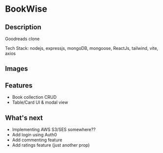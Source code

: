 # BookWise

## Description

Goodreads clone

Tech Stack: nodejs, expressjs, mongoDB, mongoose, ReactJs, tailwind, vite, axios

## Images


## Features

- Book collection CRUD
- Table/Card UI & modal view

## What's next

- Implementing AWS S3/SES somewhere??
- Add login using Auth0
- Add commenting feature
- Add ratings feature (just another prop)
